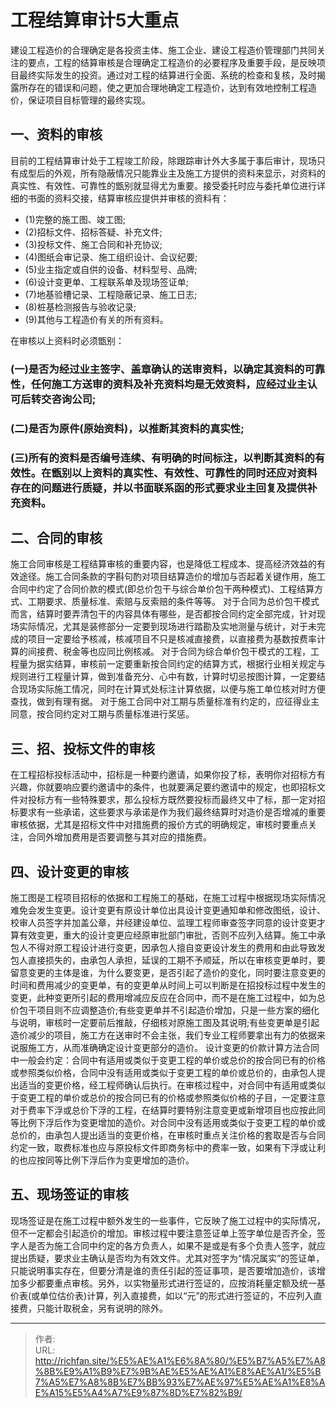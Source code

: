 # 工程结算审计5大重点


建设工程造价的合理确定是各投资主体、施工企业、建设工程造价管理部门共同关注的要点，工程的结算审核是合理确定工程造价的必要程序及重要手段，是反映项目最终实际发生的投资。通过对工程的结算进行全面、系统的检查和复核，及时揭露所存在的错误和问题，使之更加合理地确定工程造价，达到有效地控制工程造价，保证项目目标管理的最终实现。

## 一、资料的审核

目前的工程结算审计处于工程竣工阶段，除跟踪审计外大多属于事后审计，现场只有成型后的外观，所有隐蔽情况只能靠业主及施工方提供的资料来显示，对资料的真实性、有效性、可靠性的甑别就显得尤为重要。接受委托时应与委托单位进行详细的书面的资料交接，结算审核应提供并审核的资料有：
- (1)完整的施工图、竣工图;
- (2)招标文件、招标答疑、补充文件;
- (3)投标文件、施工合同和补充协议;
- (4)图纸会审记录、施工组织设计、会议纪要;
- (5)业主指定或自供的设备、材料型号、品牌;
- (6)设计变更单、工程联系单及现场签证单;
- (7)地基验槽记录、工程隐蔽记录、施工日志;
- (8)桩基检测报告与验收记录;
- (9)其他与工程造价有关的所有资料。

在审核以上资料时必须甑别：

### (一)是否为经过业主签字、盖章确认的送审资料，以确定其资料的可靠性，任何施工方送审的资料及补充资料均是无效资料，应经过业主认可后转交咨询公司;

### (二)是否为原件(原始资料)，以推断其资料的真实性;

### (三)所有的资料是否编号连续、有明确的时间标注，以判断其资料的有效性。在甑别以上资料的真实性、有效性、可靠性的同时还应对资料存在的问题进行质疑，并以书面联系函的形式要求业主回复及提供补充资料。

## 二、合同的审核
施工合同审核是工程结算审核的重要内容，也是降低工程成本、提高经济效益的有效途径。施工合同条款的字斟句酌对项目结算造价的增加与否起着关键作用，施工合同中约定了合同价款的模式(即总价包干与综合单价包干两种模式)、工程结算方式、工期要求、质量标准、索赔与反索赔的条件等等。
对于合同为总价包干模式而言，结算时要弄清包干的内容具体有哪些，是否都按合同约定全部完成，针对现场实际情况，尤其是装修部分一定要到现场进行踏勘及实地测量与统计，对于未完成的项目一定要给予核减，核减项目不只是核减直接费，以直接费为基数按费率计算的间接费、税金等也应同比例核减。
对于合同为综合单价包干模式的工程，工程量为据实结算，审核前一定要重新按合同约定的结算方式，根据行业相关规定与规则进行工程量计算，做到准备充分、心中有数，计算时切忌按图计算，一定要结合现场实际施工情况，同时在计算式处标注计算依据，以便与施工单位核对时方便查找，做到有理有据。
对于施工合同中对工期与质量标准有约定的，应征得业主同意，按合同约定对工期与质量标准进行奖惩。

## 三、招、投标文件的审核
在工程招标投标活动中，招标是一种要约邀请，如果你投了标，表明你对招标方有兴趣，你就要响应要约邀请中的条件，也就要满足要约邀请中的规定，也即招标文件对投标方有一些特殊要求，那么投标方既然要投标而最终又中了标，那一定对招标要求有一些承诺，这些要求与承诺是作为我们最终结算时对造价是否增减的重要审核依据，尤其是招标文件中对措施费的报价方式的明确规定，审核时要重点关注，合同外增加费用是否要调整与其对应的措施费。

## 四、设计变更的审核
施工图是工程项目招标的依据和工程施工的基础，在施工过程中根据现场实际情况难免会发生变更。设计变更有原设计单位出具设计变更通知单和修改图纸，设计、校审人员签字并加盖公章，并经建设单位、监理工程师审查签字同意的设计变更才算有效变更，重大的设计变更应经原审批部门审批，否则不应列入结算。施工中承包人不得对原工程设计进行变更，因承包人擅自变更设计发生的费用和由此导致发包人直接损失的，由承包人承担，延误的工期不予顺延，所以在审核变更单时，要留意变更的主体是谁，为什么要变更，是否引起了造价的变化，同时要注意变更的时间和费用减少的变更单，有的变更单从时间上可以判断是在招投标过程中发生的变更，此种变更所引起的费用增减应反应在合同中，而不是在施工过程中，如为总价包干项目则不应调整造价;有些变更单并不引起造价增加，只是一些方案的细化与说明，审核时一定要前后推敲，仔细核对原施工图及其说明;有些变更单是引起造价减少的项目，施工方在送审时不会主张，我们专业工程师要拿出有力的依据来说服施工方，从而准确确定设计变更部分的造价。
设计变更的价款计算方法合同中一般会约定：合同中有适用或类似于变更工程的单价或总价的按合同已有的价格或参照类似价格，合同中没有适用或类似于变更工程的单价或总价的，由承包人提出适当的变更价格，经工程师确认后执行。在审核过程中，对合同中有适用或类似于变更工程的单价或总价的按合同已有的价格或参照类似价格的子目，一定要注意对于费率下浮或总价下浮的工程，在结算时要特别注意变更或新增项目也应按此同等比例下浮后作为变更增加的造价。对合同中没有适用或类似于变更工程的单价或总价的，由承包人提出适当的变更价格，在审核时重点关注价格的套取是否与合同约定一致，取费标准也应与原投标文件即商务标中的费率一致，如果有下浮或让利的也应按同等比例下浮后作为变更增加的造价。

## 五、现场签证的审核
现场签证是在施工过程中额外发生的一些事件，它反映了施工过程中的实际情况，但不一定都会引起造价的增加。审核过程中要注意签证单上签字单位是否齐全，签字人是否为施工合同中约定的各方负责人，如果不是或是有多个负责人签字，就应提出质疑，要求业主确认是否均为有效文件。尤其对签字为“情况属实”的签证单，只能说明事实存在，但要分清是谁的责任引起的签证事项，是否要增加造价，该增加多少都要重点审核。另外，以实物量形式进行签证的，应按消耗量定额及统一基价表(或单位估价表)计算，列入直接费，如以“元”的形式进行签证的，不应列入直接费，只能计取税金，另有说明的除外。

---

> 作者:   
> URL: http://richfan.site/%E5%AE%A1%E6%8A%80/%E5%B7%A5%E7%A8%8B%E9%A1%B9%E7%9B%AE%E5%AE%A1%E8%AE%A1/%E5%B7%A5%E7%A8%8B%E7%BB%93%E7%AE%97%E5%AE%A1%E8%AE%A15%E5%A4%A7%E9%87%8D%E7%82%B9/  


